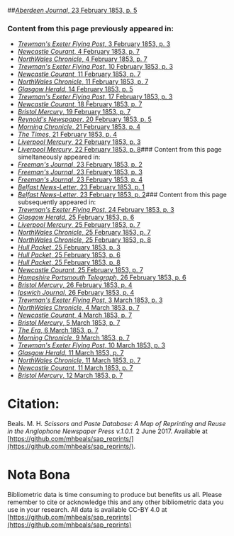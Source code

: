 ##[*Aberdeen Journal*, 23 February 1853, p. 5](https://mhbeals.github.io/sap_html/Aberdeen-Journal/Aberdeen-Journal-23-February-1853-p-5)

### Content from this page previously appeared in:
+ [*Trewman's Exeter Flying Post*, 3 February 1853, p. 3](https://mhbeals.github.io/sap_html/Trewman's-Exeter-Flying-Post/Trewman's-Exeter-Flying-Post-3-February-1853-p-3)
+ [*Newcastle Courant*, 4 February 1853, p. 7](https://mhbeals.github.io/sap_html/Newcastle-Courant/Newcastle-Courant-4-February-1853-p-7)
+ [*NorthWales Chronicle*, 4 February 1853, p. 7](https://mhbeals.github.io/sap_html/NorthWales-Chronicle/NorthWales-Chronicle-4-February-1853-p-7)
+ [*Trewman's Exeter Flying Post*, 10 February 1853, p. 3](https://mhbeals.github.io/sap_html/Trewman's-Exeter-Flying-Post/Trewman's-Exeter-Flying-Post-10-February-1853-p-3)
+ [*Newcastle Courant*, 11 February 1853, p. 7](https://mhbeals.github.io/sap_html/Newcastle-Courant/Newcastle-Courant-11-February-1853-p-7)
+ [*NorthWales Chronicle*, 11 February 1853, p. 7](https://mhbeals.github.io/sap_html/NorthWales-Chronicle/NorthWales-Chronicle-11-February-1853-p-7)
+ [*Glasgow Herald*, 14 February 1853, p. 5](https://mhbeals.github.io/sap_html/Glasgow-Herald/Glasgow-Herald-14-February-1853-p-5)
+ [*Trewman's Exeter Flying Post*, 17 February 1853, p. 3](https://mhbeals.github.io/sap_html/Trewman's-Exeter-Flying-Post/Trewman's-Exeter-Flying-Post-17-February-1853-p-3)
+ [*Newcastle Courant*, 18 February 1853, p. 7](https://mhbeals.github.io/sap_html/Newcastle-Courant/Newcastle-Courant-18-February-1853-p-7)
+ [*Bristol Mercury*, 19 February 1853, p. 7](https://mhbeals.github.io/sap_html/Bristol-Mercury/Bristol-Mercury-19-February-1853-p-7)
+ [*Reynold's Newspaper*, 20 February 1853, p. 5](https://mhbeals.github.io/sap_html/Reynold's-Newspaper/Reynold's-Newspaper-20-February-1853-p-5)
+ [*Morning Chronicle*, 21 February 1853, p. 4](https://mhbeals.github.io/sap_html/Morning-Chronicle/Morning-Chronicle-21-February-1853-p-4)
+ [*The Times*, 21 February 1853, p. 4](https://mhbeals.github.io/sap_html/The-Times/The-Times-21-February-1853-p-4)
+ [*Liverpool Mercury*, 22 February 1853, p. 3](https://mhbeals.github.io/sap_html/Liverpool-Mercury/Liverpool-Mercury-22-February-1853-p-3)
+ [*Liverpool Mercury*, 22 February 1853, p. 8](https://mhbeals.github.io/sap_html/Liverpool-Mercury/Liverpool-Mercury-22-February-1853-p-8)### Content from this page simeltaneously appeared in:
+ [*Freeman's Journal*, 23 February 1853, p. 2](https://mhbeals.github.io/sap_html/Freeman's-Journal/Freeman's-Journal-23-February-1853-p-2)
+ [*Freeman's Journal*, 23 February 1853, p. 3](https://mhbeals.github.io/sap_html/Freeman's-Journal/Freeman's-Journal-23-February-1853-p-3)
+ [*Freeman's Journal*, 23 February 1853, p. 4](https://mhbeals.github.io/sap_html/Freeman's-Journal/Freeman's-Journal-23-February-1853-p-4)
+ [*Belfast News-Letter*, 23 February 1853, p. 1](https://mhbeals.github.io/sap_html/Belfast-News-Letter/Belfast-News-Letter-23-February-1853-p-1)
+ [*Belfast News-Letter*, 23 February 1853, p. 2](https://mhbeals.github.io/sap_html/Belfast-News-Letter/Belfast-News-Letter-23-February-1853-p-2)### Content from this page subsequently appeared in:
+ [*Trewman's Exeter Flying Post*, 24 February 1853, p. 3](https://mhbeals.github.io/sap_html/Trewman's-Exeter-Flying-Post/Trewman's-Exeter-Flying-Post-24-February-1853-p-3)
+ [*Glasgow Herald*, 25 February 1853, p. 6](https://mhbeals.github.io/sap_html/Glasgow-Herald/Glasgow-Herald-25-February-1853-p-6)
+ [*Liverpool Mercury*, 25 February 1853, p. 7](https://mhbeals.github.io/sap_html/Liverpool-Mercury/Liverpool-Mercury-25-February-1853-p-7)
+ [*NorthWales Chronicle*, 25 February 1853, p. 7](https://mhbeals.github.io/sap_html/NorthWales-Chronicle/NorthWales-Chronicle-25-February-1853-p-7)
+ [*NorthWales Chronicle*, 25 February 1853, p. 8](https://mhbeals.github.io/sap_html/NorthWales-Chronicle/NorthWales-Chronicle-25-February-1853-p-8)
+ [*Hull Packet*, 25 February 1853, p. 3](https://mhbeals.github.io/sap_html/Hull-Packet/Hull-Packet-25-February-1853-p-3)
+ [*Hull Packet*, 25 February 1853, p. 6](https://mhbeals.github.io/sap_html/Hull-Packet/Hull-Packet-25-February-1853-p-6)
+ [*Hull Packet*, 25 February 1853, p. 8](https://mhbeals.github.io/sap_html/Hull-Packet/Hull-Packet-25-February-1853-p-8)
+ [*Newcastle Courant*, 25 February 1853, p. 7](https://mhbeals.github.io/sap_html/Newcastle-Courant/Newcastle-Courant-25-February-1853-p-7)
+ [*Hampshire Portsmouth Telegraph*, 26 February 1853, p. 6](https://mhbeals.github.io/sap_html/Hampshire-Portsmouth-Telegraph/Hampshire-Portsmouth-Telegraph-26-February-1853-p-6)
+ [*Bristol Mercury*, 26 February 1853, p. 4](https://mhbeals.github.io/sap_html/Bristol-Mercury/Bristol-Mercury-26-February-1853-p-4)
+ [*Ipswich Journal*, 26 February 1853, p. 4](https://mhbeals.github.io/sap_html/Ipswich-Journal/Ipswich-Journal-26-February-1853-p-4)
+ [*Trewman's Exeter Flying Post*, 3 March 1853, p. 3](https://mhbeals.github.io/sap_html/Trewman's-Exeter-Flying-Post/Trewman's-Exeter-Flying-Post-3-March-1853-p-3)
+ [*NorthWales Chronicle*, 4 March 1853, p. 7](https://mhbeals.github.io/sap_html/NorthWales-Chronicle/NorthWales-Chronicle-4-March-1853-p-7)
+ [*Newcastle Courant*, 4 March 1853, p. 7](https://mhbeals.github.io/sap_html/Newcastle-Courant/Newcastle-Courant-4-March-1853-p-7)
+ [*Bristol Mercury*, 5 March 1853, p. 7](https://mhbeals.github.io/sap_html/Bristol-Mercury/Bristol-Mercury-5-March-1853-p-7)
+ [*The Era*, 6 March 1853, p. 7](https://mhbeals.github.io/sap_html/The-Era/The-Era-6-March-1853-p-7)
+ [*Morning Chronicle*, 9 March 1853, p. 7](https://mhbeals.github.io/sap_html/Morning-Chronicle/Morning-Chronicle-9-March-1853-p-7)
+ [*Trewman's Exeter Flying Post*, 10 March 1853, p. 3](https://mhbeals.github.io/sap_html/Trewman's-Exeter-Flying-Post/Trewman's-Exeter-Flying-Post-10-March-1853-p-3)
+ [*Glasgow Herald*, 11 March 1853, p. 7](https://mhbeals.github.io/sap_html/Glasgow-Herald/Glasgow-Herald-11-March-1853-p-7)
+ [*NorthWales Chronicle*, 11 March 1853, p. 7](https://mhbeals.github.io/sap_html/NorthWales-Chronicle/NorthWales-Chronicle-11-March-1853-p-7)
+ [*Newcastle Courant*, 11 March 1853, p. 7](https://mhbeals.github.io/sap_html/Newcastle-Courant/Newcastle-Courant-11-March-1853-p-7)
+ [*Bristol Mercury*, 12 March 1853, p. 7](https://mhbeals.github.io/sap_html/Bristol-Mercury/Bristol-Mercury-12-March-1853-p-7)
                    
# Citation: 

Beals. M. H. *Scissors and Paste Database: A Map of Reprinting and Reuse in the Anglophone Newspaper Press v.1.0.1.* 2 June 2017. Available at [https://github.com/mhbeals/sap_reprints/](https://github.com/mhbeals/sap_reprints/). 
                    
# Nota Bona

Bibliometric data is time consuming to produce but benefits us all. Please remember to cite or acknowledge this and any other bibliometric data you use in your research. All data is available CC-BY 4.0 at [https://github.com/mhbeals/sap_reprints](https://github.com/mhbeals/sap_reprints)